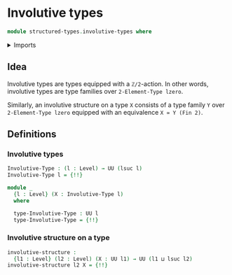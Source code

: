# Involutive types

```agda
module structured-types.involutive-types where
```

<details><summary>Imports</summary>

```agda
open import foundation.dependent-pair-types
open import foundation.equivalences
open import foundation.universe-levels

open import univalent-combinatorics.2-element-types
```

</details>

## Idea

Involutive types are types equipped with a `ℤ/2`-action. In other words,
involutive types are type families over `2-Element-Type lzero`.

Similarly, an involutive structure on a type `X` consists of a type family `Y`
over `2-Element-Type lzero` equipped with an equivalence `X ≃ Y (Fin 2)`.

## Definitions

### Involutive types

```agda
Involutive-Type : (l : Level) → UU (lsuc l)
Involutive-Type l = {!!}

module _
  {l : Level} (X : Involutive-Type l)
  where

  type-Involutive-Type : UU l
  type-Involutive-Type = {!!}
```

### Involutive structure on a type

```agda
involutive-structure :
  {l1 : Level} (l2 : Level) (X : UU l1) → UU (l1 ⊔ lsuc l2)
involutive-structure l2 X = {!!}
```
